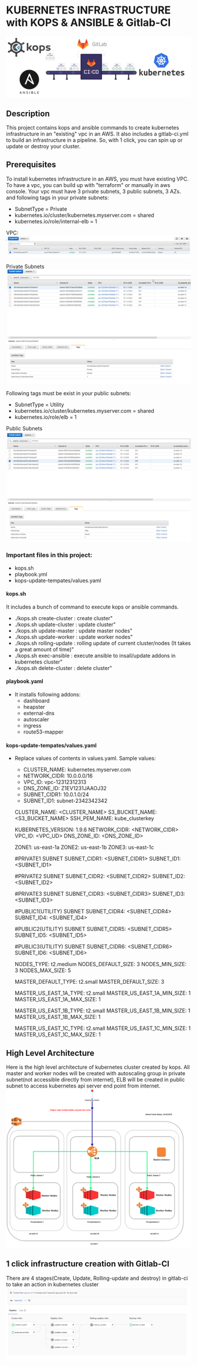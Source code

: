 # KUBERNETES INFRASTRUCTURE with KOPS & ANSIBLE & Gitlab-CI

![alt text](docs/kubernetes-infra.png)  

## Description
This project contains kops and ansible commands to create kubernetes infrastructure in an "existing" vpc in an AWS. It also includes a gitlab-ci.yml to build an infrastructure in a pipeline. So, with 1 click, you can spin up or update or destroy your cluster.

## Prerequisites
To install kubernetes infrastructure in an AWS, you must have existing VPC. To have a vpc, you can build up with "terraform" or manually in aws console.
Your vpc must have 3 private subnets, 3 public subnets, 3 AZs. and following tags in your private subnets:
* SubnetType = Private
* kubernetes.io/cluster/kubernetes.myserver.com = shared
* kubernetes.io/role/internal-elb = 1

VPC:
![alt text](docs/vpc.png)

Private Subnets
![alt text](docs/privsubnet.png)  

Following tags must be exist in your public subnets:
* SubnetType = Utility
* kubernetes.io/cluster/kubernetes.myserver.com = shared
* kubernetes.io/role/elb = 1

Public Subnets
![alt text](docs/pubsubnet.png)  


### Important files in this project:
* kops.sh
* playbook.yml
* kops-update-tempates/values.yaml

#### kops.sh
It includes a bunch of command to execute kops or ansible commands.
* ./kops.sh create-cluster    : create cluster"
* ./kops.sh update-cluster    : update cluster"
* ./kops.sh update-master     : update master nodes"
* ./kops.sh update-worker     : update worker nodes"
* ./kops.sh rolling-update    : rolling update of current cluster/nodes (It takes a great amount of time)"
* ./kops.sh exec-ansible      : execute ansible to insall/update addons in kubernetes cluster"
* ./kops.sh delete-cluster    : delete cluster"

#### playbook.yaml 
* It installs following addons:
   * dashboard 
   * heapster
   * external-dns 
   * autoscaler
   * ingress
   * route53-mapper
   
   
#### kops-update-tempates/values.yaml 
* Replace values of contents in values.yaml. Sample values:
    * CLUSTER_NAME: kubernetes.myserver.com
    * NETWORK_CIDR: 10.0.0.0/16
    * VPC_ID: vpc-12312312313
    * DNS_ZONE_ID: Z1EV1231JAAOJ32
    * SUBNET_CIDR1: 10.0.1.0/24
    * SUBNET_ID1: subnet-2342342342               


    CLUSTER_NAME: <CLUSTER_NAME>
    S3_BUCKET_NAME: <S3_BUCKET_NAME>
    SSH_PEM_NAME: kube_clusterkey
    
    KUBERNETES_VERSION: 1.9.6
    NETWORK_CIDR: <NETWORK_CIDR>
    VPC_ID: <VPC_UD>
    DNS_ZONE_ID: <DNS_ZONE_ID>
    
    ZONE1: us-east-1a
    ZONE2: us-east-1b
    ZONE3: us-east-1c
    
    #PRIVATE1 SUBNET
    SUBNET_CIDR1: <SUBNET_CIDR1>
    SUBNET_ID1: <SUBNET_ID1>
    
    #PRIVATE2 SUBNET
    SUBNET_CIDR2: <SUBNET_CIDR2>
    SUBNET_ID2: <SUBNET_ID2>
    
    #PRIVATE3 SUBNET
    SUBNET_CIDR3: <SUBNET_CIDR3>
    SUBNET_ID3: <SUBNET_ID3>
    
    #PUBLIC1(UTILITY) SUBNET
    SUBNET_CIDR4: <SUBNET_CIDR4>
    SUBNET_ID4: <SUBNET_ID4>
    
    #PUBLIC2(UTILITY) SUBNET
    SUBNET_CIDR5: <SUBNET_CIDR5>
    SUBNET_ID5: <SUBNET_ID5>
    
    #PUBLIC3(UTILITY) SUBNET
    SUBNET_CIDR6: <SUBNET_CIDR6>
    SUBNET_ID6: <SUBNET_ID6>
    
    NODES_TYPE: t2.medium
    NODES_DEFAULT_SIZE: 3
    NODES_MIN_SIZE: 3
    NODES_MAX_SIZE: 5
    
    MASTER_DEFAULT_TYPE: t2.small
    MASTER_DEFAULT_SIZE: 3
    
    MASTER_US_EAST_1A_TYPE: t2.small
    MASTER_US_EAST_1A_MIN_SIZE: 1
    MASTER_US_EAST_1A_MAX_SIZE: 1
    
    MASTER_US_EAST_1B_TYPE: t2.small
    MASTER_US_EAST_1B_MIN_SIZE: 1
    MASTER_US_EAST_1B_MAX_SIZE: 1
    
    MASTER_US_EAST_1C_TYPE: t2.small
    MASTER_US_EAST_1C_MIN_SIZE: 1
    MASTER_US_EAST_1C_MAX_SIZE: 1

## High Level Architecture
Here is the high level architecture of kubernetes cluster created by kops. All master and worker nodes will be created with autoscaling group in private subnet(not accessible directly from internet), ELB will be created in public subnet to access kubernetes api server end point from internet.
![alt text](docs/kubernetes-infra-ha.png)   

## 1 click infrastructure creation with Gitlab-CI
There are 4 stages(Create, Update, Rolling-update and destroy) in gitlab-ci to take an action in kubernetes cluster
![alt text](docs/gitlab-ci.png)   
